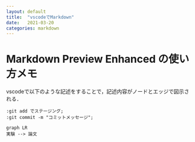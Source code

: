 ```yaml
---
layout: default
title:  "vscodeでMarkdown"
date:   2021-03-20
categories: markdown
---
```


# Markdown Preview Enhanced の使い方メモ

vscodeで以下のような記述をすることで，記述内容がノードとエッジで図示される．

```puml
:git add でステージング;
:git commit -m "コミットメッセージ";
```

```mermaid
graph LR
実験 --> 論文
```